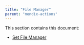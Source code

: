 ```yaml
---
title: "File Manager"
parent: "mendix-actions"
---
```


This section contains this document:

* [Set File Manager](set-file-manager)
